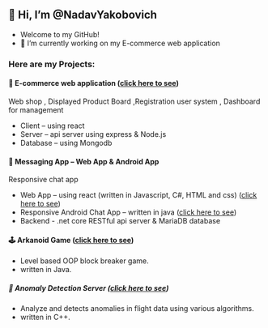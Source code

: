 ## 👋 Hi, I’m @NadavYakobovich
* Welcome to my GitHub!
*  🔭 I’m currently working on my E-commerce web application

### Here are my Projects:
#### 	:shopping_cart:	 E-commerce web application ([click here to see](https://github.com/NadavYakobovich/E-Commere_WebShop_Project))
Web shop , Displayed Product Board ,Registration user system , Dashboard for management
*	Client – using react 
*	Server – api server using express & Node.js
*	Database – using Mongodb 

#### :iphone: Messaging App – Web App & Android App  
Responsive chat app
*	Web App – using react (written in Javascript, C#, HTML and css) ([click here to see](https://github.com/NadavYakobovich/ReactChatApp))
*	Responsive Android Chat App – written in java ([click here to see](https://github.com/NadavYakobovich/AndroidChatApp))
*	Backend -  .net core RESTful api server & MariaDB database

#### :joystick:		 Arkanoid Game ([click here to see](https://github.com/NadavYakobovich/Arkanoid-Game))
*	Level based OOP block breaker game.
*	written in Java.

##### :bookmark:	Anomaly Detection Server ([click here to see](https://github.com/NadavYakobovich/Anomaly_Detector))
*	Analyze and detects anomalies in flight data using various algorithms.
*	written in C++.


